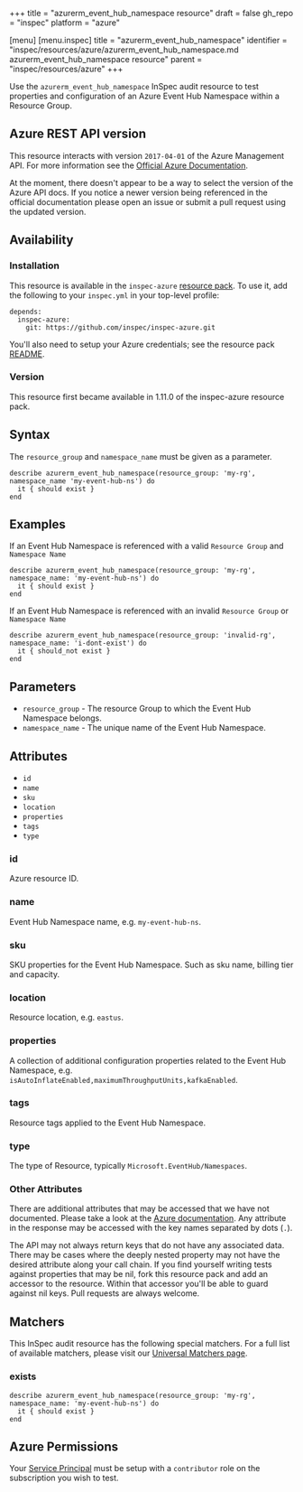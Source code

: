 +++
title = "azurerm_event_hub_namespace resource"
draft = false
gh_repo = "inspec"
platform = "azure"

[menu]
  [menu.inspec]
    title = "azurerm_event_hub_namespace"
    identifier = "inspec/resources/azure/azurerm_event_hub_namespace.md azurerm_event_hub_namespace resource"
    parent = "inspec/resources/azure"
+++

Use the `azurerm_event_hub_namespace` InSpec audit resource to test properties and configuration of
an Azure Event Hub Namespace within a Resource Group.

## Azure REST API version

This resource interacts with version `2017-04-01` of the Azure Management API. For more
information see the [Official Azure Documentation](https://docs.microsoft.com/en-us/rest/api/eventhub/namespaces/get).

At the moment, there doesn't appear to be a way to select the version of the
Azure API docs. If you notice a newer version being referenced in the official
documentation please open an issue or submit a pull request using the updated
version.

## Availability

### Installation

This resource is available in the `inspec-azure` [resource
pack](/inspec/glossary/#resource-pack). To use it, add the
following to your `inspec.yml` in your top-level profile:

    depends:
      inspec-azure:
        git: https://github.com/inspec/inspec-azure.git

You'll also need to setup your Azure credentials; see the resource pack
[README](https://github.com/inspec/inspec-azure#inspec-for-azure).

### Version

This resource first became available in 1.11.0 of the inspec-azure resource pack.

## Syntax

The `resource_group` and `namespace_name` must be given as a parameter.

    describe azurerm_event_hub_namespace(resource_group: 'my-rg', namespace_name 'my-event-hub-ns') do
      it { should exist }
    end

## Examples

If an Event Hub Namespace is referenced with a valid `Resource Group` and `Namespace Name`

    describe azurerm_event_hub_namespace(resource_group: 'my-rg', namespace_name: 'my-event-hub-ns') do
      it { should exist }
    end

If an Event Hub Namespace is referenced with an invalid `Resource Group` or `Namespace Name`

    describe azurerm_event_hub_namespace(resource_group: 'invalid-rg', namespace_name: 'i-dont-exist') do
      it { should_not exist }
    end

## Parameters

- `resource_group` - The resource Group to which the Event Hub Namespace belongs.
- `namespace_name` - The unique name of the Event Hub Namespace.

## Attributes

- `id`
- `name`
- `sku`
- `location`
- `properties`
- `tags`
- `type`

### id

Azure resource ID.

### name

Event Hub Namespace name, e.g. `my-event-hub-ns`.

### sku

SKU properties for the Event Hub Namespace. Such as sku name, billing tier and capacity.

### location

Resource location, e.g. `eastus`.

### properties

A collection of additional configuration properties related to the Event Hub
Namespace, e.g. `isAutoInflateEnabled,maximumThroughputUnits,kafkaEnabled`.

### tags

Resource tags applied to the Event Hub Namespace.

### type

The type of Resource, typically `Microsoft.EventHub/Namespaces`.

### Other Attributes

There are additional attributes that may be accessed that we have not
documented. Please take a look at the [Azure documentation](#azure-rest-api-version).
Any attribute in the response may be accessed with the key names separated by
dots (`.`).

The API may not always return keys that do not have any associated data. There
may be cases where the deeply nested property may not have the desired
attribute along your call chain. If you find yourself writing tests against
properties that may be nil, fork this resource pack and add an accessor to the
resource. Within that accessor you'll be able to guard against nil keys. Pull
requests are always welcome.

## Matchers

This InSpec audit resource has the following special matchers. For a full list of
available matchers, please visit our [Universal Matchers
page](/inspec/matchers/).

### exists

    describe azurerm_event_hub_namespace(resource_group: 'my-rg', namespace_name: 'my-event-hub-ns') do
      it { should exist }
    end

## Azure Permissions

Your [Service
Principal](https://docs.microsoft.com/en-us/azure/azure-resource-manager/resource-group-create-service-principal-portal)
must be setup with a `contributor` role on the subscription you wish to test.
